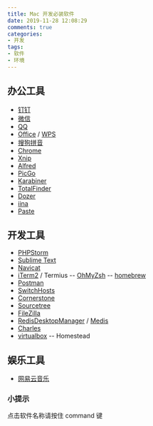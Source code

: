 ```yaml
---
title: Mac 开发必装软件 
date: 2019-11-28 12:08:29
comments: true
categories:
- 开发
tags:
- 软件
- 环境
---
```


##  办公工具

- [钉钉](https://www.dingtalk.com)
- [微信](https://weixin.qq.com)
- [QQ](https://im.qq.com)
- [Office](https://www.office.com) / [WPS](https://www.wps.cn)
- [搜狗拼音](https://pinyin.sogou.com/mac)
- [Chrome](https://www.google.cn/intl/zh-CN/chrome)
- [Xnip](https://zh.xnipapp.com)
- [Alfred](https://www.alfredapp.com)
- [PicGo](https://molunerfinn.com/PicGo)
- [Karabiner](https://pqrs.org/osx/karabiner)
- [TotalFinder](https://totalfinder.binaryage.com)
- [Dozer](https://dozermac.com)
- [iina](https://iina.io)
- [Paste](https://pasteapp.me/)


## 开发工具

- [PHPStorm](https://www.jetbrains.com/phpstorm)
- [Sublime Text](http://www.sublimetext.com)
- [Navicat](https://www.navicat.com.cn)
- [iTerm2](https://www.iterm2.com) / Termius
  -- [OhMyZsh](https://ohmyz.sh)
  -- [homebrew](https://brew.sh)
- [Postman](https://www.getpostman.com)
- [SwitchHosts](https://github.com/oldj/SwitchHosts)
- [Cornerstone](https://cornerstone.assembla.com)
- [Sourcetree](https://www.sourcetreeapp.com)
- [FileZilla](https://filezilla-project.org)
- [RedisDesktopManager](https://github.com/uglide/RedisDesktopManager) / [Medis](https://github.com/luin/medis)
- [Charles](https://www.charlesproxy.com)
- [virtualbox](https://www.virtualbox.org/)
  -- Homestead

## 娱乐工具
- [网易云音乐](https://music.163.com)


### 小提示
点击软件名称请按住 command 键